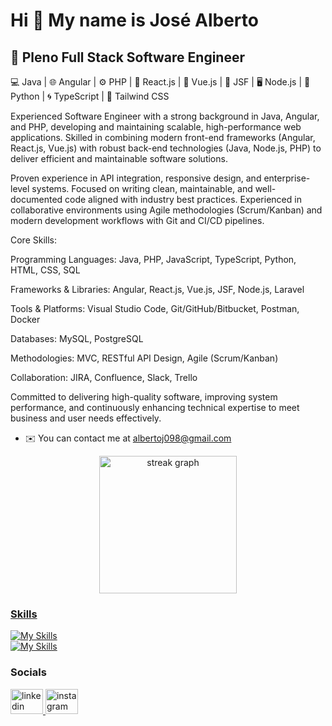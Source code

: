 Hi 👋 My name is José Alberto
=============================

💼 Pleno Full Stack Software Engineer
-----------------------------

💻 Java | 🌐 Angular | ⚙️ PHP | 🧩 React.js | 🧠 Vue.js | 🧱 JSF | 🖥️ Node.js | 🐍 Python | 🌀 TypeScript | 🎨 Tailwind CSS

Experienced Software Engineer with a strong background in Java, Angular, and PHP, developing and maintaining scalable, high-performance web applications. Skilled in combining modern front-end frameworks (Angular, React.js, Vue.js) with robust back-end technologies (Java, Node.js, PHP) to deliver efficient and maintainable software solutions.

Proven experience in API integration, responsive design, and enterprise-level systems. Focused on writing clean, maintainable, and well-documented code aligned with industry best practices. Experienced in collaborative environments using Agile methodologies (Scrum/Kanban) and modern development workflows with Git and CI/CD pipelines.

Core Skills:

Programming Languages: Java, PHP, JavaScript, TypeScript, Python, HTML, CSS, SQL

Frameworks & Libraries: Angular, React.js, Vue.js, JSF, Node.js, Laravel

Tools & Platforms: Visual Studio Code, Git/GitHub/Bitbucket, Postman, Docker

Databases: MySQL, PostgreSQL

Methodologies: MVC, RESTful API Design, Agile (Scrum/Kanban)

Collaboration: JIRA, Confluence, Slack, Trello

Committed to delivering high-quality software, improving system performance, and continuously enhancing technical expertise to meet business and user needs effectively.

* ✉️ You can contact me at [albertoj098@gmail.com](mailto:albertoj098@gmail.com)

<div align="center">
  <a href= "https://github.com/Josealbertonp">
  <img src="https://streak-stats.demolab.com?user=Josealbertonp&locale=en&mode=daily&theme=dark&hide_border=false&border_radius=5&order=3" height="220" alt="streak graph"  />
</div>

###

### Skills
[![My Skills](https://skillicons.dev/icons?i=c,js,react,vue,materialui,typescript,&theme=dark&include_all_commits)](https://skillicons.dev)
<br>
[![My Skills](https://skillicons.dev/icons?i=nuxtjs,php,nodejs,tailwind,mysql,java,&theme=dark)](https://skillicons.dev)



### Socials

<div align="left">
  <a href="https://www.linkedin.com/in/josealbertonp/" target="_blank">
    <img src="https://raw.githubusercontent.com/maurodesouza/profile-readme-generator/master/src/assets/icons/social/linkedin/default.svg" width="52" height="40" alt="linkedin logo"  />
  </a>
  <a href="https://www.instagram.com/josealberto_np/" target="_blank">
    <img src="https://raw.githubusercontent.com/maurodesouza/profile-readme-generator/master/src/assets/icons/social/instagram/default.svg" width="52" height="40" alt="instagram logo"  />
  </a>
</div>
